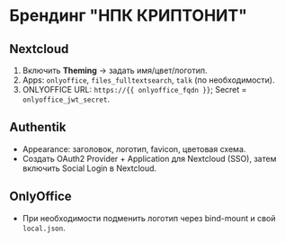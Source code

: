# Брендинг "НПК КРИПТОНИТ"

## Nextcloud
1. Включить **Theming** → задать имя/цвет/логотип.
2. Apps: `onlyoffice`, `files_fulltextsearch`, `talk` (по необходимости).
3. ONLYOFFICE URL: `https://{{ onlyoffice_fqdn }}`; Secret = `onlyoffice_jwt_secret`.

## Authentik
- Appearance: заголовок, логотип, favicon, цветовая схема.
- Создать OAuth2 Provider + Application для Nextcloud (SSO), затем включить Social Login в Nextcloud.

## OnlyOffice
- При необходимости подменить логотип через bind-mount и свой `local.json`.
